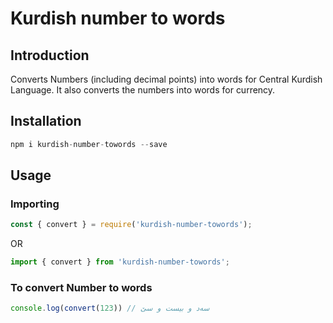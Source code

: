 # Kurdish number to words

## Introduction
Converts Numbers (including decimal points) into words for Central Kurdish Language. It also converts the numbers into words for currency.

## Installation
```js
npm i kurdish-number-towords --save
```

## Usage
### Importing
```js
const { convert } = require('kurdish-number-towords');
```
OR
```js
import { convert } from 'kurdish-number-towords';
```
### To convert Number to words
```js
console.log(convert(123)) // سەد و بیست و سێ
```
